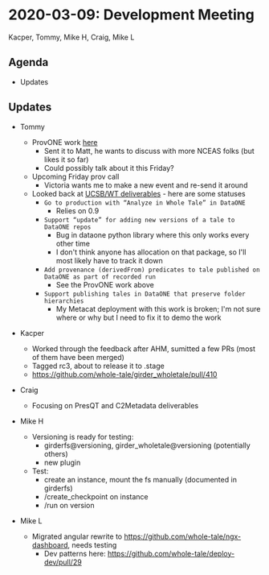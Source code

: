 2020-03-09: Development Meeting
===============================

Kacper, Tommy, Mike H, Craig, Mike L

Agenda
------
* Updates

Updates
-------
* Tommy
    * ProvONE work [here](https://hackmd.io/H4wz_Q0tQui2v4-aXYANww)
        * Sent it to Matt, he wants to discuss with more NCEAS folks (but likes it so far)
        * Could possibly talk about it this Friday?
    * Upcoming Friday prov call
        * Victoria wants me to make a new event and re-send it around
    * Looked back at [UCSB/WT deliverables](https://docs.google.com/document/d/1wmESG6kRztkqVOPA-tyJ77vVw4d5x7oRXlD1D6Lp__c/edit#heading=h.331qi9xtfdnt) - here are some statuses
        * `Go to production with “Analyze in Whole Tale” in DataONE`
            * Relies on 0.9
        * `Support “update” for adding new versions of a tale to DataONE repos`
            * Bug in dataone python library where this only works every other time
            * I don't think anyone has allocation on that package, so I'll most likely have to track it down
        * `Add provenance (derivedFrom) predicates to tale published on DataONE as part of recorded run`
            * See the ProvONE work above
        * `Support publishing tales in DataONE that preserve folder hierarchies`
            * My Metacat deployment with this work is broken; I'm not sure where or why but I need to fix it to demo the work

* Kacper
    * Worked through the feedback after AHM, sumitted a few PRs (most of them have been merged)
    * Tagged rc3, about to release it to .stage
    * https://github.com/whole-tale/girder_wholetale/pull/410

* Craig
    * Focusing on PresQT and C2Metadata deliverables

* Mike H
    * Versioning is ready for testing:
        * girderfs@versioning, girder_wholetale@versioning (potentially others)
        * new plugin
    * Test:
        * create an instance, mount the fs manually (documented in girderfs)
        * /create_checkpoint on instance
        * /run on version

* Mike L
    * Migrated angular rewrite to https://github.com/whole-tale/ngx-dashboard, needs testing
        * Dev patterns here: https://github.com/whole-tale/deploy-dev/pull/29
